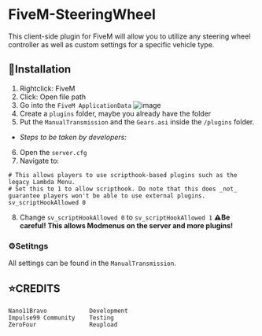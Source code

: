 # FiveM-SteeringWheel
This client-side plugin for FiveM will allow you to utilize any steering wheel controller as well as
custom settings for a specific vehicle type. 

## 📗Installation
1. Rightclick:  FiveM
2. Click: Open file path
3. Go into the `FiveM ApplicationData`
![image](https://user-images.githubusercontent.com/60815764/153277781-cddad2fe-1c06-4628-a6b1-9b9534087934.png)
4. Create a `plugins` folder, maybe you already have the folder
5. Put the `ManualTransmission` and the `Gears.asi` inside the `/plugins` folder.
- _Steps to be taken by developers:_
6. Open the `server.cfg`
7. Navigate to:
```
# This allows players to use scripthook-based plugins such as the legacy Lambda Menu.
# Set this to 1 to allow scripthook. Do note that this does _not_ guarantee players won't be able to use external plugins.
sv_scriptHookAllowed 0
````
8. Change
```sv_scriptHookAllowed 0``` to ```sv_scriptHookAllowed 1```
**⚠️Be careful! This allows Modmenus on the server and more plugins!**

### ⚙️Setitngs
All settings can be found in the `ManualTransmission`.

## ⭐CREDITS
```
Nano11Bravo            Development
Impulse99 Community    Testing
ZeroFour               Reupload
```
